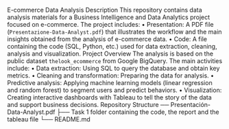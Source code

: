 E-commerce Data Analysis
Description
This repository contains data analysis materials for a Business Intelligence and Data Analytics project focused on e-commerce. The project includes:
• Presentation: A PDF file (`Presentazione-Data-Analyst.pdf`) that illustrates the workflow and the main insights obtained from the analysis of e-commerce data.
• Code: A file containing the code (SQL, Python, etc.) used for data extraction, cleaning, analysis and visualization.
Project Overview
The analysis is based on the public dataset `thelook_ecommerce` from Google BigQuery. The main activities include:
• Data extraction: Using SQL to query the database and obtain key metrics.
• Cleaning and transformation: Preparing the data for analysis.
• Predictive analysis: Applying machine learning models (linear regression and random forest) to segment users and predict behaviors.
• Visualization: Creating interactive dashboards with Tableau to tell the story of the data and support business decisions.
Repository Structure
── Presentación-Data-Analyst.pdf
├── Task 1 folder containing the code, the report and the tableau file
└── README.md
